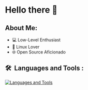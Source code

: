 # Hello there 👋

## About Me:
- 💻 Low-Level Enthusiast
- 🐧 Linux Lover
- 🌐 Open Source Aficionado

## 🛠 &nbsp;Languages and Tools :
[![Languages and Tools](https://skillicons.dev/icons?i=go,zig,c,wasm,ts,js,php,symfony,lua,linux,docker,git,gitlab,github,azure,aws,neovim,vim)](https://skillicons.dev)
